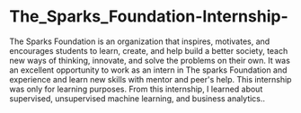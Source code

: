 # The_Sparks_Foundation-Internship-
The Sparks Foundation is an organization that inspires, motivates, and encourages students to learn, create, and help build a better society, teach new ways of thinking, innovate, and solve the problems on their own. It was an excellent opportunity to work as an intern in The sparks Foundation and experience and learn new skills with mentor and peer's help. This internship was only for learning purposes. From this internship, I learned about supervised, unsupervised machine learning, and business analytics..
